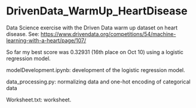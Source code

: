 # DrivenData_WarmUp_HeartDisease
Data Science exercise with the Driven Data warm up dataset on heart disease.
See: https://www.drivendata.org/competitions/54/machine-learning-with-a-heart/page/107/

So far my best score was 0.32931 (16th place on Oct 10) using a logistic regression model.

modelDevelopment.ipynb: development of the logistic regression model.

data_processing.py: normalizing data and one-hot encoding of categorical data

Worksheet.txt: worksheet.
